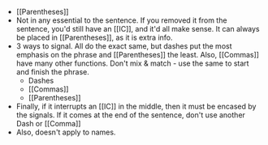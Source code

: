 - [[Parentheses]]
- Not in any essential to the sentence. If you removed it from the sentence, you'd still have an [[IC]], and it'd all make sense. It can always be placed in [[Parentheses]], as it is extra info.
- 3 ways to signal. All do the exact same, but dashes put the most emphasis on the phrase and [[Parentheses]] the least. Also, [[Commas]] have many other functions. Don't mix & match - use the same to start and finish the phrase.
	- Dashes
	- [[Commas]]
	- [[Parentheses]]
- Finally, if it interrupts an [[IC]] in the middle, then it must be encased by the signals. If it comes at the end of the sentence, don't use another Dash or [[Comma]]
- Also, doesn't apply to names.